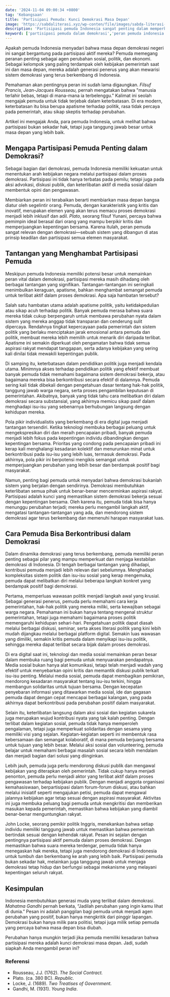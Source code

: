 ```yaml
---
date: '2024-11-04 09:00:34 +0800'
tag: 'Kebangsaan'
title: 'Partisipasi Pemuda: Kunci Demokrasi Masa Depan'
image: 'https://sabdaliterasi.xyz/wp-conten/file/images/sabda-literasi-partisipasi-pemuda-kunci-demokrasi-masa-depan.jpg'
description: 'Partisipasi pemuda Indonesia sangat penting dalam memperkuat demokrasi dengan berbagai peluang dan tantangannya untuk membentuk masa depan demokrasi yang lebih.'
keyword: ['partisipasi pemuda dalam demokrasi','peran pemuda indonesia','demokrasi masa depan','pemuda dan politik','kontribusi pemuda dalam demokrasi','peran pemuda dalam demokrasi','peran pemuda dalam membangun demokrasi','apa peran pemuda dalam demokrasi','bagaimana peran pemuda dalam demokrasi','demokrasi pemuda','partisipasi pemuda dalam politik','contoh peran pemuda dalam demokrasi','pemuda dalam demokrasi','peran pemuda dalam demokrasi di indonesia','peran pemuda dalam demokrasi pancasila','peran pemuda dalam demokrasi pdf','partisipasi anak muda dalam demokrasi saat ini','peran pemuda dalam proses demokrasi','artikel tentang peran pemuda dalam demokrasi','peran pemuda dalam demokrasi indonesia','peranan pemuda dalam demokrasi','partisipasi politik','pemuda dan demokrasi','uu partisipasi masyarakat','contoh partisipasi anak muda dalam demokrasi saat ini','pemuda demokrasi']
---
```

<p>Apakah pemuda Indonesia menyadari bahwa masa depan demokrasi negeri ini sangat bergantung pada partisipasi aktif mereka? Pemuda memegang peranan penting sebagai agen perubahan sosial, politik, dan ekonomi. Sebagai kelompok yang paling terdampak oleh kebijakan pemerintah saat ini dan masa depan, mereka adalah generasi penerus yang akan mewarisi sistem demokrasi yang terus berkembang di Indonesia.</p><p>Pemahaman akan pentingnya peran ini sudah lama digaungkan. <em>Filsuf Prancis, Jean-Jacques Rousseau,</em> pernah mengatakan bahwa "manusia terlahir bebas, tetapi di mana-mana ia terbelenggu." Kalimat ini seolah mengajak pemuda untuk tidak terjebak dalam keterbatasan. Di era modern, keterbatasan itu bisa berupa apatisme terhadap politik, rasa tidak percaya pada pemerintah, atau sikap skeptis terhadap perubahan.</p><p>Artikel ini mengajak Anda, para pemuda Indonesia, untuk melihat bahwa partisipasi bukan sekadar hak, tetapi juga tanggung jawab besar untuk masa depan yang lebih baik.</p><h2><strong>Mengapa Partisipasi Pemuda Penting dalam Demokrasi?</strong></h2><p>Sebagai bagian dari demokrasi, pemuda Indonesia memiliki kekuatan untuk menentukan arah kebijakan negara melalui partisipasi dalam proses demokrasi. Partisipasi ini tidak hanya terbatas pada pemilu; tetapi juga pada aksi advokasi, diskusi publik, dan keterlibatan aktif di media sosial dalam membentuk opini dan pengawasan.</p><p>Membiarkan peran ini terabaikan berarti membiarkan masa depan bangsa diatur oleh segelintir orang. Pemuda, dengan karakteristik yang kritis dan inovatif, merupakan elemen yang akan terus memacu proses demokrasi menjadi lebih inklusif dan adil. <em>Plato</em>, seorang filsuf Yunani, percaya bahwa pemimpin ideal berasal dari orang yang mampu berpikir kritis dan memperjuangkan kepentingan bersama. Karena itulah, peran pemuda sangat relevan dengan demokrasi—sebuah sistem yang dibangun di atas prinsip keadilan dan partisipasi semua elemen masyarakat.</p><h2><strong>Tantangan yang Menghambat Partisipasi Pemuda</strong></h2><p>Meskipun pemuda Indonesia memiliki potensi besar untuk memainkan peran vital dalam demokrasi, partisipasi mereka masih dihadang oleh berbagai tantangan yang signifikan. Tantangan-tantangan ini seringkali menimbulkan keraguan, apatisme, bahkan menghambat semangat pemuda untuk terlibat aktif dalam proses demokrasi. Apa saja hambatan tersebut?</p><p>Salah satu hambatan utama adalah apatisme politik, yaitu ketidakpedulian atau sikap acuh terhadap politik. Banyak pemuda merasa bahwa suara mereka tidak cukup berpengaruh untuk membawa perubahan nyata dalam sistem yang mereka anggap tidak transparan dan cenderung sulit dipercaya. Rendahnya tingkat kepercayaan pada pemerintah dan sistem politik yang berlaku menciptakan jarak emosional antara pemuda dan politik, membuat mereka lebih memilih untuk menarik diri daripada terlibat. Apatisme ini semakin diperkuat oleh pengamatan bahwa tidak semua aspirasi rakyat mendapat tanggapan, serta adanya kebijakan yang sering kali dinilai tidak mewakili kepentingan publik.</p><p>Di samping itu, keterbatasan dalam pendidikan politik juga menjadi kendala utama. Minimnya akses terhadap pendidikan politik yang efektif membuat banyak pemuda tidak memahami bagaimana sistem demokrasi bekerja, atau bagaimana mereka bisa berkontribusi secara efektif di dalamnya. Pemuda sering kali tidak dibekali dengan pengetahuan dasar tentang hak-hak politik, tanggung jawab warga negara, serta proses pengambilan keputusan di pemerintahan. Akibatnya, banyak yang tidak tahu cara melibatkan diri dalam demokrasi secara substansial, yang akhirnya memicu sikap pasif dalam menghadapi isu-isu yang sebenarnya berhubungan langsung dengan kehidupan mereka.</p><p>Pola pikir individualistis yang berkembang di era digital juga menjadi tantangan tersendiri. Ketika teknologi membuka berbagai peluang untuk mengekspresikan diri dan meraih pencapaian pribadi, banyak pemuda menjadi lebih fokus pada kepentingan individu dibandingkan dengan kepentingan bersama. Prioritas yang condong pada pencapaian pribadi ini kerap kali menghalangi kesadaran kolektif dan menurunkan minat untuk berkontribusi pada isu-isu yang lebih luas, termasuk demokrasi. Pada akhirnya, pola pikir ini berpotensi mengikis semangat untuk memperjuangkan perubahan yang lebih besar dan berdampak positif bagi masyarakat.</p><p>Namun, penting bagi pemuda untuk menyadari bahwa demokrasi bukanlah sistem yang berjalan dengan sendirinya. Demokrasi membutuhkan keterlibatan semua pihak untuk benar-benar mencerminkan aspirasi rakyat. Partisipasi adalah kunci yang memastikan sistem demokrasi bekerja sesuai dengan kepentingan bersama. Oleh karena itu, pemuda tidak bisa hanya menunggu perubahan terjadi; mereka perlu mengambil langkah aktif, mengatasi tantangan-tantangan yang ada, dan mendorong sistem demokrasi agar terus berkembang dan memenuhi harapan masyarakat luas.</p><h2><strong>Cara Pemuda Bisa Berkontribusi dalam Demokrasi</strong></h2><p>Dalam dinamika demokrasi yang terus berkembang, pemuda memiliki peran penting sebagai pilar yang mampu memperkuat dan menjaga kestabilan demokrasi di Indonesia. Di tengah berbagai tantangan yang dihadapi, kontribusi pemuda menjadi lebih relevan dari sebelumnya. Menghadapi kompleksitas sistem politik dan isu-isu sosial yang kerap mengemuka, pemuda dapat melibatkan diri melalui beberapa langkah konkret yang berdampak positif bagi demokrasi.</p><p>Pertama, memperluas wawasan politik menjadi langkah awal yang krusial. Sebagai generasi penerus, pemuda perlu memahami cara kerja pemerintahan, hak-hak politik yang mereka miliki, serta kewajiban sebagai warga negara. Pemahaman ini bukan hanya tentang mengenal struktur pemerintahan, tetapi juga memahami bagaimana proses politik memengaruhi kehidupan sehari-hari. Pengetahuan politik dapat diasah melalui berbagai diskusi, seminar, serta akses literasi politik yang kini lebih mudah dijangkau melalui berbagai platform digital. Semakin luas wawasan yang dimiliki, semakin kritis pemuda dalam menyikapi isu-isu politik, sehingga mereka dapat terlibat secara bijak dalam proses demokrasi.</p><p>Di era digital saat ini, teknologi dan media sosial memainkan peran besar dalam membuka ruang bagi pemuda untuk menyuarakan pendapatnya. Media sosial bukan hanya alat komunikasi, tetapi telah menjadi wadah yang efektif untuk menyebarkan opini kritis dan memantik diskusi publik terkait isu-isu penting. Melalui media sosial, pemuda dapat membagikan pemikiran, mendorong kesadaran masyarakat tentang isu-isu terkini, hingga membangun solidaritas untuk tujuan bersama. Dengan kecepatan penyebaran informasi yang ditawarkan media sosial, ide dan gagasan pemuda dapat dengan cepat mencapai berbagai kalangan, yang pada akhirnya dapat berkontribusi pada perubahan positif dalam masyarakat.</p><p>Selain itu, keterlibatan langsung dalam aksi sosial dan kegiatan sukarela juga merupakan wujud kontribusi nyata yang tak kalah penting. Dengan terlibat dalam kegiatan sosial, pemuda tidak hanya memperoleh pengalaman, tetapi juga memperkuat solidaritas dengan sesama yang memiliki visi yang sejalan. Kegiatan-kegiatan seperti ini membentuk rasa kebersamaan dan semangat kolaboratif, di mana pemuda berjuang bersama untuk tujuan yang lebih besar. Melalui aksi sosial dan volunteering, pemuda belajar untuk memahami berbagai masalah sosial secara lebih mendalam dan menjadi bagian dari solusi yang diinginkan.</p><p>Lebih jauh, pemuda juga perlu mendorong diskusi publik dan mengawal kebijakan yang diterapkan oleh pemerintah. Tidak cukup hanya menjadi penonton, pemuda perlu menjadi aktor yang terlibat aktif dalam proses pengawasan terhadap kebijakan publik. Dengan menjadi anggota organisasi kemahasiswaan, berpartisipasi dalam forum-forum diskusi, atau bahkan melalui inisiatif seperti mengajukan petisi, pemuda dapat mengawal jalannya kebijakan agar tetap sesuai dengan aspirasi masyarakat. Aktivitas ini juga membuka peluang bagi pemuda untuk mengkritisi dan memberikan masukan kepada pemerintah, memastikan bahwa kebijakan yang diambil benar-benar menguntungkan rakyat.</p><p>John Locke, seorang pemikir politik Inggris, menekankan bahwa setiap individu memiliki tanggung jawab untuk memastikan bahwa pemerintah bertindak sesuai dengan kehendak rakyat. Pesan ini sejalan dengan pentingnya partisipasi aktif pemuda dalam proses demokrasi. Dengan memastikan bahwa suara mereka terdengar, pemuda tidak hanya menegaskan hak mereka, tetapi juga mendorong demokrasi di Indonesia untuk tumbuh dan berkembang ke arah yang lebih baik. Partisipasi pemuda bukan sekadar hak, melainkan juga tanggung jawab untuk menjaga demokrasi tetap hidup dan berfungsi sebagai mekanisme yang melayani kepentingan seluruh rakyat.</p><h2>Kesimpulan</h2><p>Indonesia membutuhkan generasi muda yang terlibat dalam demokrasi. <em>Mahatma Gandhi</em> pernah berkata, “Jadilah perubahan yang ingin kamu lihat di dunia.” Pesan ini adalah panggilan bagi pemuda untuk menjadi agen perubahan yang positif, bukan hanya mengkritik dari pinggir lapangan. Demokrasi bukan hanya milik para politisi, tetapi juga milik setiap pemuda yang percaya bahwa masa depan bisa diubah.</p><p>Perubahan hanya mungkin terjadi jika pemuda memiliki kesadaran bahwa partisipasi mereka adalah kunci demokrasi masa depan. Jadi, sudah siapkah Anda mengambil peran ini?</p><h3>Referensi</h3><ul><li>Rousseau, J.J. (1762). <em>The Social Contract.</em></li><li>Plato. (ca. 380 BC). <em>Republic.</em></li><li>Locke, J. (1689). <em>Two Treatises of Government.</em></li><li>Gandhi, M. (1931). <em>Young India</em>.</li></ul>